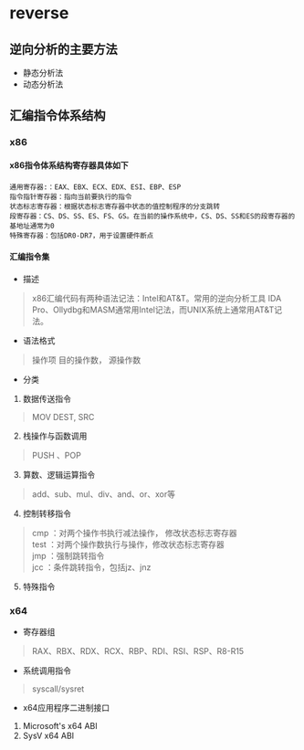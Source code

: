 
# reverse

## 逆向分析的主要方法
* 静态分析法
* 动态分析法
 
## 汇编指令体系结构
### x86
#### x86指令体系结构寄存器具体如下
```
通用寄存器:：EAX、EBX、ECX、EDX、ESI、EBP、ESP
指令指针寄存器：指向当前要执行的指令
状态标志寄存器：根据状态标志寄存器中状态的值控制程序的分支跳转
段寄存器：CS、DS、SS、ES、FS、GS。在当前的操作系统中，CS、DS、SS和ES的段寄存器的基地址通常为0
特殊寄存器：包括DR0-DR7，用于设置硬件断点
```
#### 汇编指令集
* 描述
> x86汇编代码有两种语法记法：Intel和AT&T。常用的逆向分析工具 IDA Pro、Ollydbg和MASM通常用Intel记法，而UNIX系统上通常用AT&T记法。

* 语法格式
> 操作项 目的操作数， 源操作数

* 分类
1. 数据传送指令
> MOV DEST, SRC

2. 栈操作与函数调用
> PUSH 、POP

3. 算数、逻辑运算指令
> add、sub、mul、div、and、or、xor等

4. 控制转移指令
> cmp ：对两个操作书执行减法操作， 修改状态标志寄存器    
> test  ：对两个操作数执行与操作，修改状态标志寄存器    
> jmp  ：强制跳转指令  
> jcc    ：条件跳转指令，包括jz、jnz

5. 特殊指令

### x64

* 寄存器组
> RAX、RBX、RDX、RCX、RBP、RDI、RSI、RSP、R8-R15

* 系统调用指令
> syscall/sysret

* x64应用程序二进制接口
1. Microsoft's x64 ABI
2. SysV x64 ABI

